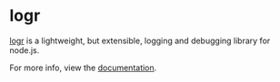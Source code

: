 # logr

[logr](http://jgallen23.github.com/logr/) is a lightweight, but extensible, logging and debugging library for node.js.

For more info, view the [documentation](http://jgallen23.github.com/logr/).
